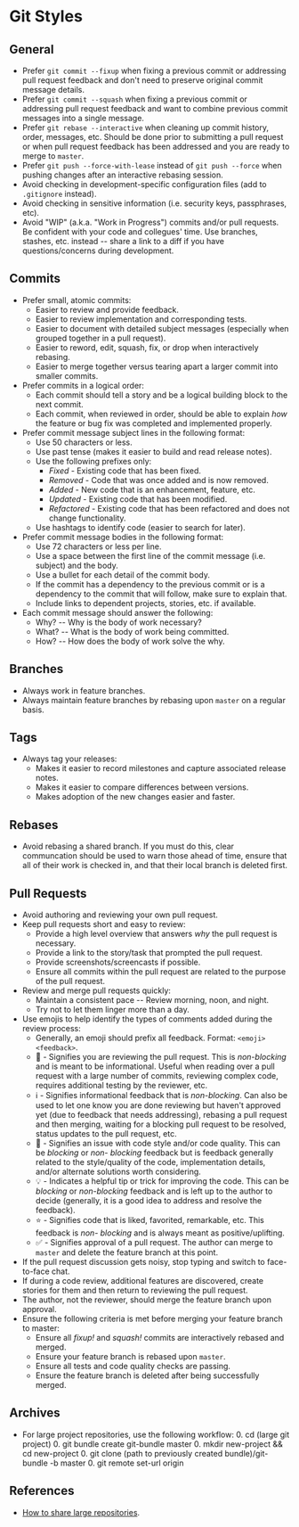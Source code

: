 # Git Styles

## General

- Prefer `git commit --fixup` when fixing a previous commit or addressing pull request feedback and
  don't need to preserve original commit message details.
- Prefer `git commit --squash` when fixing a previous commit or addressing pull request feedback and
  want to combine previous commit messages into a single message.
- Prefer `git rebase --interactive` when cleaning up commit history, order, messages, etc.
  Should be done prior to submitting a pull request or when pull request feedback has been addressed
  and you are ready to merge to `master`.
- Prefer `git push --force-with-lease` instead of `git push --force` when pushing changes after an
  interactive rebasing session.
- Avoid checking in development-specific configuration files (add to `.gitignore` instead).
- Avoid checking in sensitive information (i.e. security keys, passphrases, etc).
- Avoid "WIP" (a.k.a. "Work in Progress") commits and/or pull requests. Be confident with your code
  and collegues' time. Use branches, stashes, etc. instead -- share a link to a diff if you have
  questions/concerns during development.

## Commits

- Prefer small, atomic commits:
  - Easier to review and provide feedback.
  - Easier to review implementation and corresponding tests.
  - Easier to document with detailed subject messages (especially when grouped together in a pull
    request).
  - Easier to reword, edit, squash, fix, or drop when interactively rebasing.
  - Easier to merge together versus tearing apart a larger commit into smaller commits.
- Prefer commits in a logical order:
  - Each commit should tell a story and be a logical building block to the next commit.
  - Each commit, when reviewed in order, should be able to explain *how* the feature or bug fix was
    completed and implemented properly.
- Prefer commit message subject lines in the following format:
  - Use 50 characters or less.
  - Use past tense (makes it easier to build and read release notes).
  - Use the following prefixes only:
    - *Fixed* - Existing code that has been fixed.
    - *Removed* - Code that was once added and is now removed.
    - *Added* - New code that is an enhancement, feature, etc.
    - *Updated* - Existing code that has been modified.
    - *Refactored* - Existing code that has been refactored and does not change functionality.
  - Use hashtags to identify code (easier to search for later).
- Prefer commit message bodies in the following format:
  - Use 72 characters or less per line.
  - Use a space between the first line of the commit message (i.e. subject) and the body.
  - Use a bullet for each detail of the commit body.
  - If the commit has a dependency to the previous commit or is a dependency to the commit that will
    follow, make sure to explain that.
  - Include links to dependent projects, stories, etc. if available.
- Each commit message should answer the following:
  - Why? -- Why is the body of work necessary?
  - What? -- What is the body of work being committed.
  - How? -- How does the body of work solve the why.

## Branches

- Always work in feature branches.
- Always maintain feature branches by rebasing upon `master` on a regular basis.

## Tags

- Always tag your releases:
  - Makes it easier to record milestones and capture associated release notes.
  - Makes it easier to compare differences between versions.
  - Makes adoption of the new changes easier and faster.

## Rebases

- Avoid rebasing a shared branch. If you must do this, clear communcation should be used to warn
  those ahead of time, ensure that all of their work is checked in, and that their local branch is
  deleted first.

## Pull Requests

- Avoid authoring and reviewing your own pull request.
- Keep pull requests short and easy to review:
  - Provide a high level overview that answers *why* the pull request is necessary.
  - Provide a link to the story/task that prompted the pull request.
  - Provide screenshots/screencasts if possible.
  - Ensure all commits within the pull request are related to the purpose of the pull request.
- Review and merge pull requests quickly:
  - Maintain a consistent pace -- Review morning, noon, and night.
  - Try not to let them linger more than a day.
- Use emojis to help identify the types of comments added during the review process:
  - Generally, an emoji should prefix all feedback. Format: `<emoji> <feedback>`.
  - :tea: - Signifies you are reviewing the pull request. This is *non-blocking* and is meant to be
    informational. Useful when reading over a pull request with a large number of commits, reviewing
    complex code, requires additional testing by the reviewer, etc.
  - :information_source: - Signifies informational feedback that is *non-blocking*. Can also be used
    to let one know you are done reviewing but haven't approved yet (due to feedback that needs
    addressing), rebasing a pull request and then merging, waiting for a blocking pull request to be
    resolved, status updates to the pull request, etc.
  - :art: - Signifies an issue with code style and/or code quality. This can be *blocking* or *non-
    blocking* feedback but is feedback generally related to the style/quality of the code,
    implementation details, and/or alternate solutions worth considering.
  - :bulb: - Indicates a helpful tip or trick for improving the code. This can be *blocking* or
    *non-blocking* feedback and is left up to the author to decide (generally, it is a good idea to
    address and resolve the feedback).
  - :star: - Signifies code that is liked, favorited, remarkable, etc. This feedback is *non-
    blocking* and is always meant as positive/uplifting.
  - :white_check_mark: - Signifies approval of a pull request. The author can merge to `master` and
    delete the feature branch at this point.
- If the pull request discussion gets noisy, stop typing and switch to face-to-face chat.
- If during a code review, additional features are discovered, create stories for them and then
  return to reviewing the pull request.
- The author, not the reviewer, should merge the feature branch upon approval.
- Ensure the following criteria is met before merging your feature branch to master:
  - Ensure all *fixup!* and *squash!* commits are interactively rebased and merged.
  - Ensure your feature branch is rebased upon `master`.
  - Ensure all tests and code quality checks are passing.
  - Ensure the feature branch is deleted after being successfully merged.

## Archives

- For large project repositories, use the following workflow:
  0. cd (large git project)
  0. git bundle create git-bundle master
  0. mkdir new-project && cd new-project
  0. git clone (path to previously created bundle)/git-bundle -b master
  0. git remote set-url origin

## References

- [How to share large repositories](http://blog.plataformatec.com.br/2013/12/sharing-large-repositories-with-your-team).
